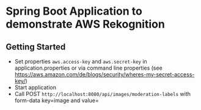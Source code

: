 # Spring Boot Application to demonstrate AWS Rekognition


## Getting Started

* Set properties `aws.access-key` and `aws.secret-key` in application.properties or via command line properties (see https://aws.amazon.com/de/blogs/security/wheres-my-secret-access-key/)
* Start application
* Call POST `http://localhost:8080/api/images/moderation-labels` with form-data key=image and value=<your image>